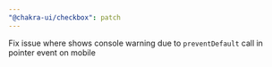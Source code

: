```yaml
---
"@chakra-ui/checkbox": patch
---
```


Fix issue where shows console warning due to `preventDefault` call in pointer
event on mobile

